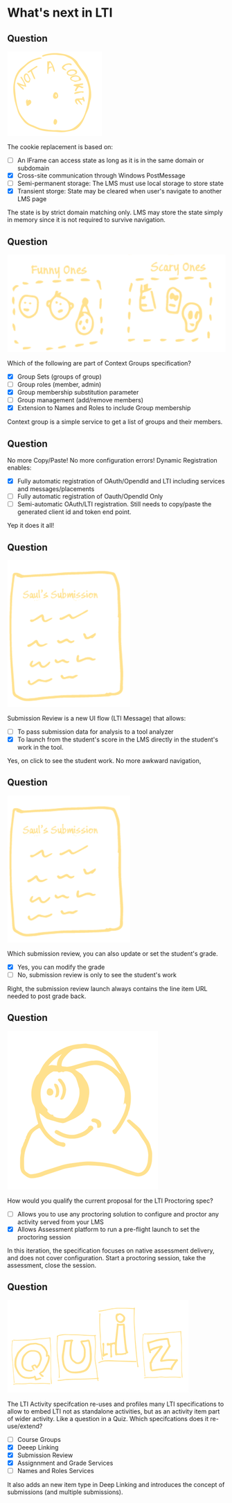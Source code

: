 # What's next in LTI

## Question

![Not a cookie!](/lti/assets/quiz_not_cookie.png)

The cookie replacement is based on:

- [ ] An IFrame can access state as long as it is in the same domain or subdomain
- [X] Cross-site communication through Windows PostMessage
- [ ] Semi-permanent storage: The LMS must use local storage to store state
- [X] Transient storge: State may be cleared when user's navigate to another LMS page

The state is by strict domain matching only. LMS may store the state simply in memory since it is not required to survive navigation.

## Question

![Context Groups](/lti/assets/quiz-groups.png)

Which of the following are part of Context Groups specification?

- [X] Group Sets (groups of group)
- [ ] Group roles (member, admin) 
- [X] Group membership substitution parameter
- [ ] Group management (add/remove members)
- [X] Extension to Names and Roles to include Group membership

Context group is a simple service to get a list of groups and their members.

## Question

No more Copy/Paste! No more configuration errors! Dynamic Registration enables:

- [X] Fully automatic registration of OAuth/OpendId and LTI including services and messages/placements
- [ ] Fully automatic registration of Oauth/OpendId Only
- [ ] Semi-automatic OAuth/LTI registration. Still needs to copy/paste the generated client id and token end point.

Yep it does it all!

## Question

![Submission Review](/lti/assets/quiz-subreview.png)

Submission Review is a new UI flow (LTI Message) that allows:

- [ ] To pass submission data for analysis to a tool analyzer
- [X] To launch from the student's score in the LMS directly in the student's work in the tool.

Yes, on click to see the student work. No more awkward navigation,


## Question

![Submission Review](/lti/assets/quiz-subreview.png)

Which submission review, you can also update or set the student's grade.

- [X] Yes, you can modify the grade
- [ ] No, submission review is only to see the student's work 

Right, the submission review launch always contains the line item URL needed to post grade back.

## Question

![Proctoring](/lti/assets/quiz-proctor.png)

How would you qualify the current proposal for the LTI Proctoring spec?

- [ ] Allows you to use any proctoring solution to configure and proctor any activity served from your LMS
- [X] Allows Assessment platform to run a pre-flight launch to set the proctoring session

In this iteration, the specification focuses on native assessment delivery, and does not cover configuration. Start a proctoring session, take the assessment, close the session.

## Question

![Quiz](/lti/assets/quiz-quiz.png)

The LTI Activity specifcation re-uses and profiles many LTI specifications to allow to embed LTI not as standalone activities, but as an activity item part of wider activity.  Like a question in a Quiz. Which specifcations does it re-use/extend?


- [ ] Course Groups
- [X] Deeep Linking
- [X] Submission Review
- [X] Assignnment and Grade Services
- [ ] Names and Roles Services

It also adds an new item type in Deep Linking and introduces the concept of submissions (and multiple submissions).


